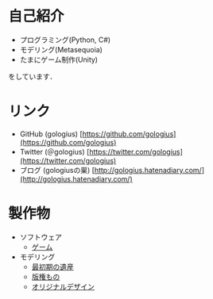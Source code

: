 # 自己紹介
* プログラミング(Python, C#)
* モデリング(Metasequoia)
* たまにゲーム制作(Unity)

をしています．

# リンク
* GitHub (gologius) [https://github.com/gologius](https://github.com/gologius)
* Twitter (＠gologius) [https://twitter.com/gologius](https://twitter.com/gologius)
* ブログ (gologiusの巣) [http://gologius.hatenadiary.com/](http://gologius.hatenadiary.com/)

# 製作物
* ソフトウェア
  * [ゲーム](game.md)
* モデリング
  * [最初期の遺産](model_gallery_0.md)
  * [版権もの](model_gallery_copy.md)
  * [オリジナルデザイン](model_gallery_original.md)

